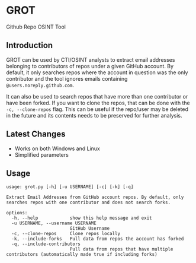 # GROT
Github Repo OSINT Tool

## Introduction

GROT can be used by CTI/OSINT analysts to extract email addresses belonging to contributors of repos under a given GitHub account. By default, it only searches repos where the account in question was the only contributor and the tool ignores emails containing `@users.noreply.github.com`.

It can also be used to search repos that have more than one contributor or have been forked. If you want to clone the repos, that can be done with the `-c, --clone-repos` flag. This can be useful if the repo/user may be deleted in the future and its contents needs to be preserved for further analysis.

## Latest Changes

- Works on both Windows and Linux
- Simplified parameters

## Usage

```
usage: grot.py [-h] [-u USERNAME] [-c] [-k] [-q]

Extract Email Addresses from GitHub account repos. By default, only searches repos with one contributor and does not search forks.

options:
  -h, --help            show this help message and exit
  -u USERNAME, --username USERNAME
                        GitHub Username
  -c, --clone-repos     Clone repos locally
  -k, --include-forks   Pull data from repos the account has forked
  -q, --include-contributors
                        Pull data from repos that have multiple contributors (automatically made true if including forks)
```
